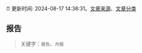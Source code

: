 :alarm_clock: 更新时间: 2024-08-17 14:36:31。[文章来源](/README.md)、[文章分类](/TAGS.md)

## 报告


> 关键字：`报告`、`月报`



